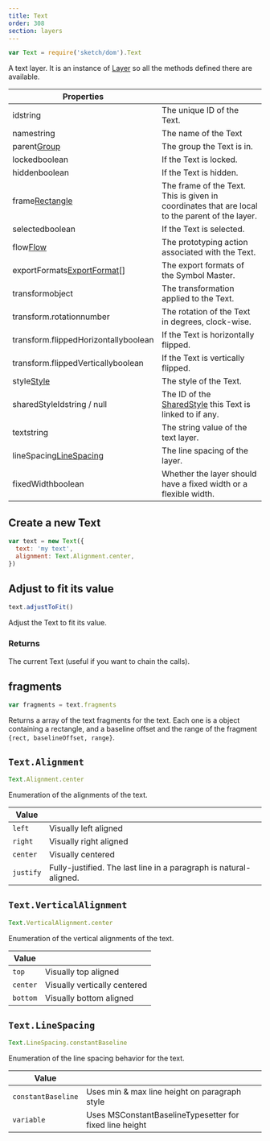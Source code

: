 ```yaml
---
title: Text
order: 308
section: layers
---
```


```javascript
var Text = require('sketch/dom').Text
```

A text layer. It is an instance of [Layer](#layer) so all the methods defined there are available.

| Properties                                                                  |                                                                                                |
| --------------------------------------------------------------------------- | ---------------------------------------------------------------------------------------------- |
| id<span class="arg-type">string</span>                                      | The unique ID of the Text.                                                                     |
| name<span class="arg-type">string</span>                                    | The name of the Text                                                                           |
| parent<span class="arg-type">[Group](#group)</span>                         | The group the Text is in.                                                                      |
| locked<span class="arg-type">boolean</span>                                 | If the Text is locked.                                                                         |
| hidden<span class="arg-type">boolean</span>                                 | If the Text is hidden.                                                                         |
| frame<span class="arg-type">[Rectangle](#rectangle)</span>                  | The frame of the Text. This is given in coordinates that are local to the parent of the layer. |
| selected<span class="arg-type">boolean</span>                               | If the Text is selected.                                                                       |
| flow<span class="arg-type">[Flow](#flow)</span>                             | The prototyping action associated with the Text.                                               |
| exportFormats<span class="arg-type">[ExportFormat](#export-format)[]</span> | The export formats of the Symbol Master.                                                       |
| transform<span class="arg-type">object</span>                               | The transformation applied to the Text.                                                        |
| transform.rotation<span class="arg-type">number</span>                      | The rotation of the Text in degrees, clock-wise.                                               |
| transform.flippedHorizontally<span class="arg-type">boolean</span>          | If the Text is horizontally flipped.                                                           |
| transform.flippedVertically<span class="arg-type">boolean</span>            | If the Text is vertically flipped.                                                             |
| style<span class="arg-type">[Style](#style)</span>                          | The style of the Text.                                                                         |
| sharedStyleId<span class="arg-type">string / null</span>                    | The ID of the [SharedStyle](#shared-style) this Text is linked to if any.                      |
| text<span class="arg-type">string</span>                                    | The string value of the text layer.                                                            |
| lineSpacing<span class="arg-type">[LineSpacing](#textlinespacing)</span>    | The line spacing of the layer.                                                                 |
| fixedWidth<span class="arg-type">boolean</span>                             | Whether the layer should have a fixed width or a flexible width.                               |

## Create a new Text

```javascript
var text = new Text({
  text: 'my text',
  alignment: Text.Alignment.center,
})
```

## Adjust to fit its value

```javascript
text.adjustToFit()
```

Adjust the Text to fit its value.

### Returns

The current Text (useful if you want to chain the calls).

## fragments

```javascript
var fragments = text.fragments
```

Returns a array of the text fragments for the text. Each one is a object containing a rectangle, and a baseline offset and the range of the fragment `{rect, baselineOffset, range}`.

## `Text.Alignment`

```javascript
Text.Alignment.center
```

Enumeration of the alignments of the text.

| Value     |                                                                   |
| --------- | ----------------------------------------------------------------- |
| `left`    | Visually left aligned                                             |
| `right`   | Visually right aligned                                            |
| `center`  | Visually centered                                                 |
| `justify` | Fully-justified. The last line in a paragraph is natural-aligned. |

## `Text.VerticalAlignment`

```javascript
Text.VerticalAlignment.center
```

Enumeration of the vertical alignments of the text.

| Value    |                              |
| -------- | ---------------------------- |
| `top`    | Visually top aligned         |
| `center` | Visually vertically centered |
| `bottom` | Visually bottom aligned      |

## `Text.LineSpacing`

```javascript
Text.LineSpacing.constantBaseline
```

Enumeration of the line spacing behavior for the text.

| Value              |                                                         |
| ------------------ | ------------------------------------------------------- |
| `constantBaseline` | Uses min & max line height on paragraph style           |
| `variable`         | Uses MSConstantBaselineTypesetter for fixed line height |

